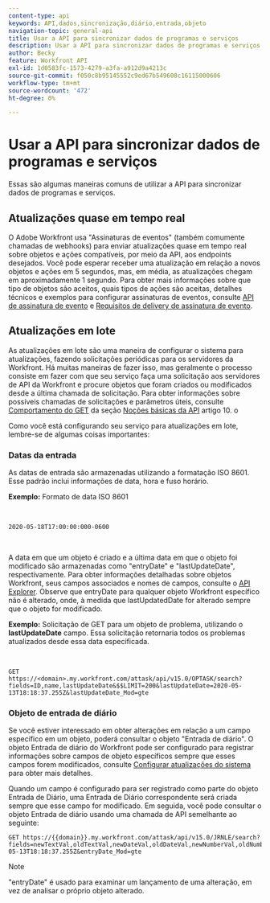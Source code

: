 ```yaml
---
content-type: api
keywords: API,dados,sincronização,diário,entrada,objeto
navigation-topic: general-api
title: Usar a API para sincronizar dados de programas e serviços
description: Usar a API para sincronizar dados de programas e serviços
author: Becky
feature: Workfront API
exl-id: 1d0583fc-1573-4279-a3fa-a912d9a4213c
source-git-commit: f050c8b95145552c9ed67b549608c16115000606
workflow-type: tm+mt
source-wordcount: '472'
ht-degree: 0%

---
```



# Usar a API para sincronizar dados de programas e serviços

Essas são algumas maneiras comuns de utilizar a API para sincronizar dados de programas e serviços.

## Atualizações quase em tempo real

O Adobe Workfront usa &quot;Assinaturas de eventos&quot; (também comumente chamadas de webhooks) para enviar atualizações quase em tempo real sobre objetos e ações compatíveis, por meio da API, aos endpoints desejados. Você pode esperar receber uma atualização em relação a novos objetos e ações em 5 segundos, mas, em média, as atualizações chegam em aproximadamente 1 segundo. Para obter mais informações sobre que tipo de objetos são aceitos, quais tipos de ações são aceitas, detalhes técnicos e exemplos para configurar assinaturas de eventos, consulte [API de assinatura de evento](../../wf-api/general/event-subs-api.md) e [Requisitos de delivery de assinatura de evento](../../wf-api/general/setup-event-sub-endpoint.md).

## Atualizações em lote

As atualizações em lote são uma maneira de configurar o sistema para atualizações, fazendo solicitações periódicas para os servidores da Workfront. Há muitas maneiras de fazer isso, mas geralmente o processo consiste em fazer com que seu serviço faça uma solicitação aos servidores de API da Workfront e procure objetos que foram criados ou modificados desde a última chamada de solicitação. Para obter informações sobre possíveis chamadas de solicitações e parâmetros úteis, consulte [Comportamento do GET](../../wf-api/general/api-basics.md#get-behavior) da seção [Noções básicas da API](../../wf-api/general/api-basics.md) artigo 10. o

Como você está configurando seu serviço para atualizações em lote, lembre-se de algumas coisas importantes:

### Datas da entrada

As datas de entrada são armazenadas utilizando a formatação ISO 8601. Esse padrão inclui informações de data, hora e fuso horário.

**Exemplo:** Formato de data ISO 8601

<!-- [Copy](javascript:void(0);) -->
 
<pre><code>2020-05-18T17:00:00:000-0600</code></pre> 

A data em que um objeto é criado e a última data em que o objeto foi modificado são armazenadas como &quot;entryDate&quot; e &quot;lastUpdateDate&quot;, respectivamente. Para obter informações detalhadas sobre objetos Workfront, seus campos associados e nomes de campos, consulte o [API Explorer](../../wf-api/general/api-explorer.md). Observe que entryDate para qualquer objeto Workfront específico não é alterado, onde, à medida que lastUpdatedDate for alterado sempre que o objeto for modificado.

**Exemplo:** Solicitação de GET para um objeto de problema, utilizando o **lastUpdateDate** campo. Essa solicitação retornaria todos os problemas atualizados desde essa data especificada.

<!-- [Copy](javascript:void(0);) -->
 

```
GET
https://<domain>.my.workfront.com/attask/api/v15.0/OPTASK/search?fields=ID,name,lastUpdateDate&$$LIMIT=200&lastUpdateDate=2020-05-13T18:18:37.255Z&lastUpdateDate_Mod=gte
```

### Objeto de entrada de diário

Se você estiver interessado em obter alterações em relação a um campo específico em um objeto, poderá consultar o objeto &quot;Entrada de diário&quot;. O objeto Entrada de diário do Workfront pode ser configurado para registrar informações sobre campos de objeto específicos sempre que esses campos forem modificados, consulte [Configurar atualizações do sistema](../../administration-and-setup/set-up-workfront/system-tracked-update-feeds/configure-system-updates.md) para obter mais detalhes.

Quando um campo é configurado para ser registrado como parte do objeto Entrada de Diário, uma Entrada de Diário correspondente será criada sempre que esse campo for modificado. Em seguida, você pode consultar o objeto Entrada de diário usando uma chamada de API semelhante ao seguinte:

<!-- [Copy](javascript:void(0);) -->

<pre><code>GET https://&#123;&#123;domain&#125;&#125;.my.workfront.com/attask/api/v15.0/JRNLE/search?fields=newTextVal,oldTextVal,newDateVal,oldDateVal,newNumberVal,oldNumberVal,entryDate,objObjCode,objID,fieldName&fieldName=name&objObjCode=OPTASK&entryDate=2020-05-13T18:18:37.255Z&entryDate_Mod=gte</code></pre>

>[!NOTE]
>
>&quot;entryDate&quot; é usado para examinar um lançamento de uma alteração, em vez de analisar o próprio objeto alterado.
